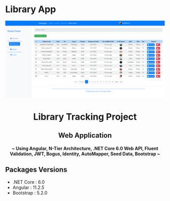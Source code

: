 # Library App

[![MasterHead](OtherFiles/Screenshoots/UserDashboard.png)](https://www.berkaykanca.com)


<h1 align="center">Library Tracking Project</h1>

<h2 align="center"> Web Application </h2>

<h4 align="center"> ~ Using Angular, N-Tier Architecture, .NET Core 6.0 Web API, Fluent Validation, JWT, Bogus, Identity, AutoMapper, Seed Data, Bootstrap ~ </h4>

## Packages Versions

- .NET Core : 6.0
- Angular : 11.2.5
- Bootstrap : 5.2.0

